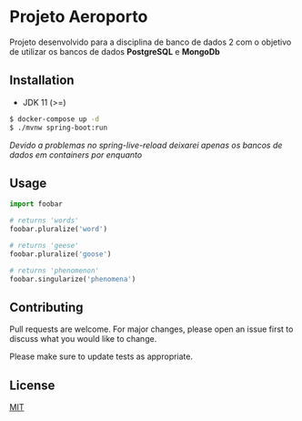 # Projeto Aeroporto

Projeto desenvolvido para a disciplina de banco de dados 2 com o objetivo de utilizar 
os bancos de dados **PostgreSQL** e **MongoDb**
## Installation

- JDK 11 (>=)

```bash
$ docker-compose up -d
$ ./mvnw spring-boot:run
```
_Devido a problemas no spring-live-reload deixarei apenas os bancos de dados em
containers por enquanto_

## Usage

```python
import foobar

# returns 'words'
foobar.pluralize('word')

# returns 'geese'
foobar.pluralize('goose')

# returns 'phenomenon'
foobar.singularize('phenomena')
```

## Contributing
Pull requests are welcome. For major changes, please open an issue first to discuss what you would like to change.

Please make sure to update tests as appropriate.

## License
[MIT](https://choosealicense.com/licenses/mit/)